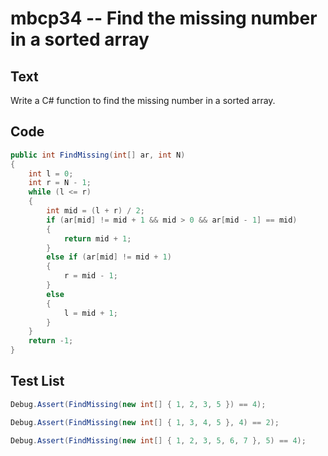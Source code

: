 # mbcp34 -- Find the missing number in a sorted array

## Text

Write a C# function to find the missing number in a sorted array.

## Code

```csharp
public int FindMissing(int[] ar, int N) 
{ 
    int l = 0; 
    int r = N - 1; 
    while (l <= r) 
    { 
        int mid = (l + r) / 2; 
        if (ar[mid] != mid + 1 && mid > 0 && ar[mid - 1] == mid) 
        { 
            return mid + 1; 
        } 
        else if (ar[mid] != mid + 1) 
        { 
            r = mid - 1; 
        } 
        else 
        { 
            l = mid + 1; 
        } 
    } 
    return -1; 
}
```

## Test List

```csharp
Debug.Assert(FindMissing(new int[] { 1, 2, 3, 5 }) == 4);
```

```csharp
Debug.Assert(FindMissing(new int[] { 1, 3, 4, 5 }, 4) == 2);
```

```csharp
Debug.Assert(FindMissing(new int[] { 1, 2, 3, 5, 6, 7 }, 5) == 4);
```

